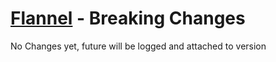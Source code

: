 # [Flannel][readme-md] - Breaking Changes

No Changes yet, future will be logged and attached to version

[readme-md]: README.md "Flannel Readme"
